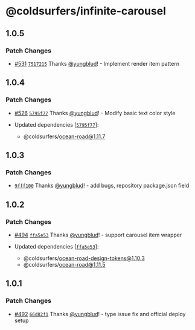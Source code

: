 # @coldsurfers/infinite-carousel

## 1.0.5

### Patch Changes

- [#531](https://github.com/coldsurfers/surfers-root/pull/531) [`7517215`](https://github.com/coldsurfers/surfers-root/commit/75172153665d3fb0c4503e746f56128611c3ee54) Thanks [@yungblud](https://github.com/yungblud)! - Implement render item pattern

## 1.0.4

### Patch Changes

- [#526](https://github.com/coldsurfers/surfers-root/pull/526) [`5795f77`](https://github.com/coldsurfers/surfers-root/commit/5795f771a19726a9d3fda12c90ddfad98a97843b) Thanks [@yungblud](https://github.com/yungblud)! - Modify basic text color style

- Updated dependencies [[`5795f77`](https://github.com/coldsurfers/surfers-root/commit/5795f771a19726a9d3fda12c90ddfad98a97843b)]:
  - @coldsurfers/ocean-road@1.11.7

## 1.0.3

### Patch Changes

- [`9fff100`](https://github.com/coldsurfers/surfers-root/commit/9fff1001bb9cdafe7fb076764b6b2b9ba3650909) Thanks [@yungblud](https://github.com/yungblud)! - add bugs, repository package.json field

## 1.0.2

### Patch Changes

- [#494](https://github.com/coldsurfers/surfers-root/pull/494) [`ffa5e53`](https://github.com/coldsurfers/surfers-root/commit/ffa5e536820d303eaa2103b68f6ddc6f088c5885) Thanks [@yungblud](https://github.com/yungblud)! - support carousel item wrapper

- Updated dependencies [[`ffa5e53`](https://github.com/coldsurfers/surfers-root/commit/ffa5e536820d303eaa2103b68f6ddc6f088c5885)]:
  - @coldsurfers/ocean-road-design-tokens@1.10.3
  - @coldsurfers/ocean-road@1.11.5

## 1.0.1

### Patch Changes

- [#492](https://github.com/coldsurfers/surfers-root/pull/492) [`66d82f1`](https://github.com/coldsurfers/surfers-root/commit/66d82f1bdd14d066325bf1192b572834be1e50e8) Thanks [@yungblud](https://github.com/yungblud)! - type issue fix and official deploy setup
